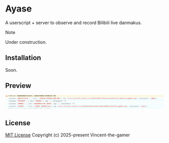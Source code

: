 # Ayase

A userscript + server to observe and record Bilibili live danmakus.

> [!NOTE]
> Under construction. 

## Installation

Soon.

## Preview

![preview](./.github/preview.png)

## License

[MIT License](./LICENSE.md) Copyright (c) 2025-present Vincent-the-gamer